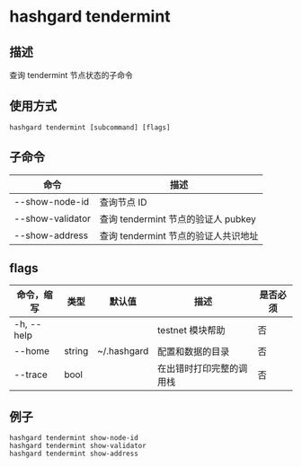 # hashgard tendermint

## 描述

查询 tendermint 节点状态的子命令

## 使用方式

```
hashgard tendermint [subcommand] [flags]
```

## 子命令

| 命令             | 描述                                 |
| ---------------- | ------------------------------------ |
| --show-node-id   | 查询节点 ID                          |
| --show-validator | 查询 tendermint 节点的验证人 pubkey  |
| --show-address   | 查询 tendermint 节点的验证人共识地址 |

## flags

| 命令，缩写 | 类型   | 默认值      | 描述                     | 是否必须 |
| ---------- | ------ | ----------- | ------------------------ | -------- |
| -h, --help |        |             | testnet 模块帮助         | 否       |
| --home     | string | ~/.hashgard | 配置和数据的目录         | 否       |
| --trace    | bool   |             | 在出错时打印完整的调用栈 | 否       |

## 例子

```shell
hashgard tendermint show-node-id
hashgard tendermint show-validator
hashgard tendermint show-address
```
